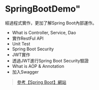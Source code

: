 # SpringBootDemo"

經過程式實作，更加了解Spring Boot內部運作。

* What is Controller, Service, Dao
* 實作RestFul API
* Unit Test
* Spring Boot Security
* JWT實作
* 透過JWT進行Spring Boot Security驗證
* What is AOP & Annotation
* 加入Swagger



> [參考【Spring Boot】網站](https://chikuwa-tech-study.blogspot.com/2021/05/spring-boot-create-project.html)
